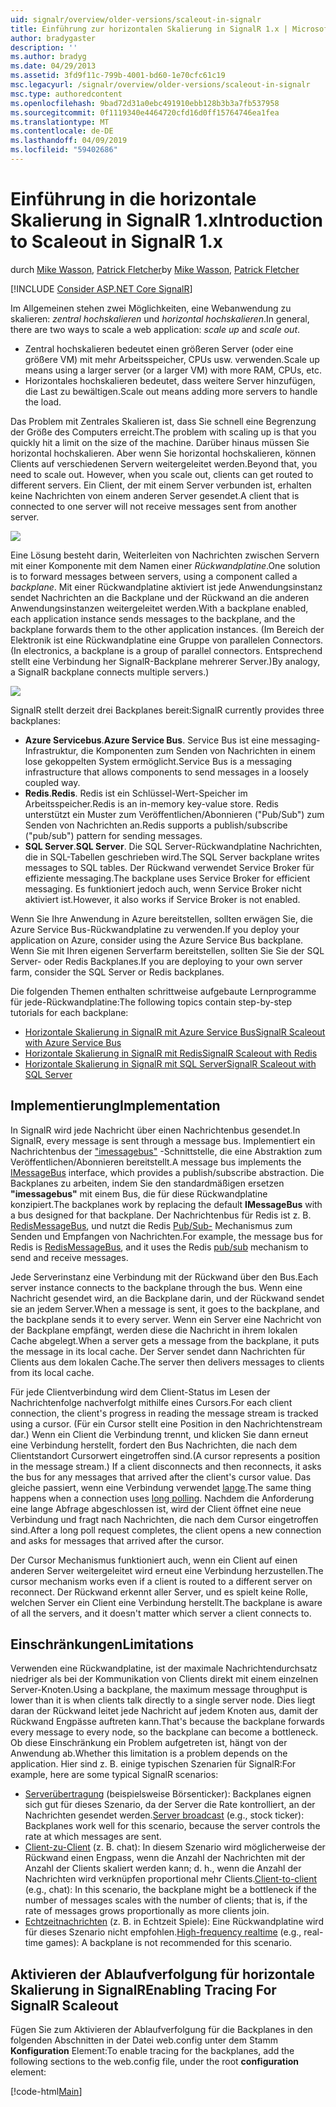 ```yaml
---
uid: signalr/overview/older-versions/scaleout-in-signalr
title: Einführung zur horizontalen Skalierung in SignalR 1.x | Microsoft-Dokumentation
author: bradygaster
description: ''
ms.author: bradyg
ms.date: 04/29/2013
ms.assetid: 3fd9f11c-799b-4001-bd60-1e70cfc61c19
msc.legacyurl: /signalr/overview/older-versions/scaleout-in-signalr
msc.type: authoredcontent
ms.openlocfilehash: 9bad72d31a0ebc491910ebb128b3b3a7fb537958
ms.sourcegitcommit: 0f1119340e4464720cfd16d0ff15764746ea1fea
ms.translationtype: MT
ms.contentlocale: de-DE
ms.lasthandoff: 04/09/2019
ms.locfileid: "59402686"
---
```

# <a name="introduction-to-scaleout-in-signalr-1x"></a><span data-ttu-id="46e05-102">Einführung in die horizontale Skalierung in SignalR 1.x</span><span class="sxs-lookup"><span data-stu-id="46e05-102">Introduction to Scaleout in SignalR 1.x</span></span>

<span data-ttu-id="46e05-103">durch [Mike Wasson](https://github.com/MikeWasson), [Patrick Fletcher](https://github.com/pfletcher)</span><span class="sxs-lookup"><span data-stu-id="46e05-103">by [Mike Wasson](https://github.com/MikeWasson), [Patrick Fletcher](https://github.com/pfletcher)</span></span>

[!INCLUDE [Consider ASP.NET Core SignalR](~/includes/signalr/signalr-version-disambiguation.md)]

<span data-ttu-id="46e05-104">Im Allgemeinen stehen zwei Möglichkeiten, eine Webanwendung zu skalieren: *zentral hochskalieren* und *horizontal hochskalieren*.</span><span class="sxs-lookup"><span data-stu-id="46e05-104">In general, there are two ways to scale a web application: *scale up* and *scale out*.</span></span>

- <span data-ttu-id="46e05-105">Zentral hochskalieren bedeutet einen größeren Server (oder eine größere VM) mit mehr Arbeitsspeicher, CPUs usw. verwenden.</span><span class="sxs-lookup"><span data-stu-id="46e05-105">Scale up means using a larger server (or a larger VM) with more RAM, CPUs, etc.</span></span>
- <span data-ttu-id="46e05-106">Horizontales hochskalieren bedeutet, dass weitere Server hinzufügen, die Last zu bewältigen.</span><span class="sxs-lookup"><span data-stu-id="46e05-106">Scale out means adding more servers to handle the load.</span></span>

<span data-ttu-id="46e05-107">Das Problem mit Zentrales Skalieren ist, dass Sie schnell eine Begrenzung der Größe des Computers erreicht.</span><span class="sxs-lookup"><span data-stu-id="46e05-107">The problem with scaling up is that you quickly hit a limit on the size of the machine.</span></span> <span data-ttu-id="46e05-108">Darüber hinaus müssen Sie horizontal hochskalieren. Aber wenn Sie horizontal hochskalieren, können Clients auf verschiedenen Servern weitergeleitet werden.</span><span class="sxs-lookup"><span data-stu-id="46e05-108">Beyond that, you need to scale out. However, when you scale out, clients can get routed to different servers.</span></span> <span data-ttu-id="46e05-109">Ein Client, der mit einem Server verbunden ist, erhalten keine Nachrichten von einem anderen Server gesendet.</span><span class="sxs-lookup"><span data-stu-id="46e05-109">A client that is connected to one server will not receive messages sent from another server.</span></span>

![](scaleout-in-signalr/_static/image1.png)

<span data-ttu-id="46e05-110">Eine Lösung besteht darin, Weiterleiten von Nachrichten zwischen Servern mit einer Komponente mit dem Namen einer *Rückwandplatine*.</span><span class="sxs-lookup"><span data-stu-id="46e05-110">One solution is to forward messages between servers, using a component called a *backplane*.</span></span> <span data-ttu-id="46e05-111">Mit einer Rückwandplatine aktiviert ist jede Anwendungsinstanz sendet Nachrichten an die Backplane und der Rückwand an die anderen Anwendungsinstanzen weitergeleitet werden.</span><span class="sxs-lookup"><span data-stu-id="46e05-111">With a backplane enabled, each application instance sends messages to the backplane, and the backplane forwards them to the other application instances.</span></span> <span data-ttu-id="46e05-112">(Im Bereich der Elektronik ist eine Rückwandplatine eine Gruppe von parallelen Connectors.</span><span class="sxs-lookup"><span data-stu-id="46e05-112">(In electronics, a backplane is a group of parallel connectors.</span></span> <span data-ttu-id="46e05-113">Entsprechend stellt eine Verbindung her SignalR-Backplane mehrerer Server.)</span><span class="sxs-lookup"><span data-stu-id="46e05-113">By analogy, a SignalR backplane connects multiple servers.)</span></span>

![](scaleout-in-signalr/_static/image2.png)

<span data-ttu-id="46e05-114">SignalR stellt derzeit drei Backplanes bereit:</span><span class="sxs-lookup"><span data-stu-id="46e05-114">SignalR currently provides three backplanes:</span></span>

- <span data-ttu-id="46e05-115">**Azure Servicebus**.</span><span class="sxs-lookup"><span data-stu-id="46e05-115">**Azure Service Bus**.</span></span> <span data-ttu-id="46e05-116">Service Bus ist eine messaging-Infrastruktur, die Komponenten zum Senden von Nachrichten in einem lose gekoppelten System ermöglicht.</span><span class="sxs-lookup"><span data-stu-id="46e05-116">Service Bus is a messaging infrastructure that allows components to send messages in a loosely coupled way.</span></span>
- <span data-ttu-id="46e05-117">**Redis**.</span><span class="sxs-lookup"><span data-stu-id="46e05-117">**Redis**.</span></span> <span data-ttu-id="46e05-118">Redis ist ein Schlüssel-Wert-Speicher im Arbeitsspeicher.</span><span class="sxs-lookup"><span data-stu-id="46e05-118">Redis is an in-memory key-value store.</span></span> <span data-ttu-id="46e05-119">Redis unterstützt ein Muster zum Veröffentlichen/Abonnieren ("Pub/Sub") zum Senden von Nachrichten an.</span><span class="sxs-lookup"><span data-stu-id="46e05-119">Redis supports a publish/subscribe ("pub/sub") pattern for sending messages.</span></span>
- <span data-ttu-id="46e05-120">**SQL Server**.</span><span class="sxs-lookup"><span data-stu-id="46e05-120">**SQL Server**.</span></span> <span data-ttu-id="46e05-121">Die SQL Server-Rückwandplatine Nachrichten, die in SQL-Tabellen geschrieben wird.</span><span class="sxs-lookup"><span data-stu-id="46e05-121">The SQL Server backplane writes messages to SQL tables.</span></span> <span data-ttu-id="46e05-122">Der Rückwand verwendet Service Broker für effiziente messaging.</span><span class="sxs-lookup"><span data-stu-id="46e05-122">The backplane uses Service Broker for efficient messaging.</span></span> <span data-ttu-id="46e05-123">Es funktioniert jedoch auch, wenn Service Broker nicht aktiviert ist.</span><span class="sxs-lookup"><span data-stu-id="46e05-123">However, it also works if Service Broker is not enabled.</span></span>

<span data-ttu-id="46e05-124">Wenn Sie Ihre Anwendung in Azure bereitstellen, sollten erwägen Sie, die Azure Service Bus-Rückwandplatine zu verwenden.</span><span class="sxs-lookup"><span data-stu-id="46e05-124">If you deploy your application on Azure, consider using the Azure Service Bus backplane.</span></span> <span data-ttu-id="46e05-125">Wenn Sie mit Ihren eigenen Serverfarm bereitstellen, sollten Sie Sie der SQL Server- oder Redis Backplanes.</span><span class="sxs-lookup"><span data-stu-id="46e05-125">If you are deploying to your own server farm, consider the SQL Server or Redis backplanes.</span></span>

<span data-ttu-id="46e05-126">Die folgenden Themen enthalten schrittweise aufgebaute Lernprogramme für jede-Rückwandplatine:</span><span class="sxs-lookup"><span data-stu-id="46e05-126">The following topics contain step-by-step tutorials for each backplane:</span></span>

- [<span data-ttu-id="46e05-127">Horizontale Skalierung in SignalR mit Azure Service Bus</span><span class="sxs-lookup"><span data-stu-id="46e05-127">SignalR Scaleout with Azure Service Bus</span></span>](scaleout-with-windows-azure-service-bus.md)
- [<span data-ttu-id="46e05-128">Horizontale Skalierung in SignalR mit Redis</span><span class="sxs-lookup"><span data-stu-id="46e05-128">SignalR Scaleout with Redis</span></span>](scaleout-with-redis.md)
- [<span data-ttu-id="46e05-129">Horizontale Skalierung in SignalR mit SQL Server</span><span class="sxs-lookup"><span data-stu-id="46e05-129">SignalR Scaleout with SQL Server</span></span>](scaleout-with-sql-server.md)

## <a name="implementation"></a><span data-ttu-id="46e05-130">Implementierung</span><span class="sxs-lookup"><span data-stu-id="46e05-130">Implementation</span></span>

<span data-ttu-id="46e05-131">In SignalR wird jede Nachricht über einen Nachrichtenbus gesendet.</span><span class="sxs-lookup"><span data-stu-id="46e05-131">In SignalR, every message is sent through a message bus.</span></span> <span data-ttu-id="46e05-132">Implementiert ein Nachrichtenbus der ["imessagebus"](https://msdn.microsoft.com/library/microsoft.aspnet.signalr.messaging.imessagebus(v=vs.100).aspx) -Schnittstelle, die eine Abstraktion zum Veröffentlichen/Abonnieren bereitstellt.</span><span class="sxs-lookup"><span data-stu-id="46e05-132">A message bus implements the [IMessageBus](https://msdn.microsoft.com/library/microsoft.aspnet.signalr.messaging.imessagebus(v=vs.100).aspx) interface, which provides a publish/subscribe abstraction.</span></span> <span data-ttu-id="46e05-133">Die Backplanes zu arbeiten, indem Sie den standardmäßigen ersetzen **"imessagebus"** mit einem Bus, die für diese Rückwandplatine konzipiert.</span><span class="sxs-lookup"><span data-stu-id="46e05-133">The backplanes work by replacing the default **IMessageBus** with a bus designed for that backplane.</span></span> <span data-ttu-id="46e05-134">Der Nachrichtenbus für Redis ist z. B. [RedisMessageBus](https://msdn.microsoft.com/library/microsoft.aspnet.signalr.redis.redismessagebus(v=vs.100).aspx), und nutzt die Redis [Pub/Sub-](http://redis.io/topics/pubsub) Mechanismus zum Senden und Empfangen von Nachrichten.</span><span class="sxs-lookup"><span data-stu-id="46e05-134">For example, the message bus for Redis is [RedisMessageBus](https://msdn.microsoft.com/library/microsoft.aspnet.signalr.redis.redismessagebus(v=vs.100).aspx), and it uses the Redis [pub/sub](http://redis.io/topics/pubsub) mechanism to send and receive messages.</span></span>

<span data-ttu-id="46e05-135">Jede Serverinstanz eine Verbindung mit der Rückwand über den Bus.</span><span class="sxs-lookup"><span data-stu-id="46e05-135">Each server instance connects to the backplane through the bus.</span></span> <span data-ttu-id="46e05-136">Wenn eine Nachricht gesendet wird, an die Backplane darin, und der Rückwand sendet sie an jedem Server.</span><span class="sxs-lookup"><span data-stu-id="46e05-136">When a message is sent, it goes to the backplane, and the backplane sends it to every server.</span></span> <span data-ttu-id="46e05-137">Wenn ein Server eine Nachricht von der Backplane empfängt, werden diese die Nachricht in ihrem lokalen Cache abgelegt.</span><span class="sxs-lookup"><span data-stu-id="46e05-137">When a server gets a message from the backplane, it puts the message in its local cache.</span></span> <span data-ttu-id="46e05-138">Der Server sendet dann Nachrichten für Clients aus dem lokalen Cache.</span><span class="sxs-lookup"><span data-stu-id="46e05-138">The server then delivers messages to clients from its local cache.</span></span>

<span data-ttu-id="46e05-139">Für jede Clientverbindung wird dem Client-Status im Lesen der Nachrichtenfolge nachverfolgt mithilfe eines Cursors.</span><span class="sxs-lookup"><span data-stu-id="46e05-139">For each client connection, the client's progress in reading the message stream is tracked using a cursor.</span></span> <span data-ttu-id="46e05-140">(Für ein Cursor stellt eine Position in den Nachrichtenstream dar.) Wenn ein Client die Verbindung trennt, und klicken Sie dann erneut eine Verbindung herstellt, fordert den Bus Nachrichten, die nach dem Clientstandort Cursorwert eingetroffen sind.</span><span class="sxs-lookup"><span data-stu-id="46e05-140">(A cursor represents a position in the message stream.) If a client disconnects and then reconnects, it asks the bus for any messages that arrived after the client's cursor value.</span></span> <span data-ttu-id="46e05-141">Das gleiche passiert, wenn eine Verbindung verwendet [lange](../getting-started/introduction-to-signalr.md#transports).</span><span class="sxs-lookup"><span data-stu-id="46e05-141">The same thing happens when a connection uses [long polling](../getting-started/introduction-to-signalr.md#transports).</span></span> <span data-ttu-id="46e05-142">Nachdem die Anforderung eine lange Abfrage abgeschlossen ist, wird der Client öffnet eine neue Verbindung und fragt nach Nachrichten, die nach dem Cursor eingetroffen sind.</span><span class="sxs-lookup"><span data-stu-id="46e05-142">After a long poll request completes, the client opens a new connection and asks for messages that arrived after the cursor.</span></span>

<span data-ttu-id="46e05-143">Der Cursor Mechanismus funktioniert auch, wenn ein Client auf einen anderen Server weitergeleitet wird erneut eine Verbindung herzustellen.</span><span class="sxs-lookup"><span data-stu-id="46e05-143">The cursor mechanism works even if a client is routed to a different server on reconnect.</span></span> <span data-ttu-id="46e05-144">Der Rückwand erkennt aller Server, und es spielt keine Rolle, welchen Server ein Client eine Verbindung herstellt.</span><span class="sxs-lookup"><span data-stu-id="46e05-144">The backplane is aware of all the servers, and it doesn't matter which server a client connects to.</span></span>

## <a name="limitations"></a><span data-ttu-id="46e05-145">Einschränkungen</span><span class="sxs-lookup"><span data-stu-id="46e05-145">Limitations</span></span>

<span data-ttu-id="46e05-146">Verwenden eine Rückwandplatine, ist der maximale Nachrichtendurchsatz niedriger als bei der Kommunikation von Clients direkt mit einem einzelnen Server-Knoten.</span><span class="sxs-lookup"><span data-stu-id="46e05-146">Using a backplane, the maximum message throughput is lower than it is when clients talk directly to a single server node.</span></span> <span data-ttu-id="46e05-147">Dies liegt daran der Rückwand leitet jede Nachricht auf jedem Knoten aus, damit der Rückwand Engpässe auftreten kann.</span><span class="sxs-lookup"><span data-stu-id="46e05-147">That's because the backplane forwards every message to every node, so the backplane can become a bottleneck.</span></span> <span data-ttu-id="46e05-148">Ob diese Einschränkung ein Problem aufgetreten ist, hängt von der Anwendung ab.</span><span class="sxs-lookup"><span data-stu-id="46e05-148">Whether this limitation is a problem depends on the application.</span></span> <span data-ttu-id="46e05-149">Hier sind z. B. einige typischen Szenarien für SignalR:</span><span class="sxs-lookup"><span data-stu-id="46e05-149">For example, here are some typical SignalR scenarios:</span></span>

- <span data-ttu-id="46e05-150">[Serverübertragung](tutorial-server-broadcast-with-aspnet-signalr.md) (beispielsweise Börsenticker): Backplanes eignen sich gut für dieses Szenario, da der Server die Rate kontrolliert, an der Nachrichten gesendet werden.</span><span class="sxs-lookup"><span data-stu-id="46e05-150">[Server broadcast](tutorial-server-broadcast-with-aspnet-signalr.md) (e.g., stock ticker): Backplanes work well for this scenario, because the server controls the rate at which messages are sent.</span></span>
- <span data-ttu-id="46e05-151">[Client-zu-Client](tutorial-getting-started-with-signalr.md) (z. B. chat): In diesem Szenario wird möglicherweise der Rückwand einen Engpass, wenn die Anzahl der Nachrichten mit der Anzahl der Clients skaliert werden kann; d. h., wenn die Anzahl der Nachrichten wird verknüpfen proportional mehr Clients.</span><span class="sxs-lookup"><span data-stu-id="46e05-151">[Client-to-client](tutorial-getting-started-with-signalr.md) (e.g., chat): In this scenario, the backplane might be a bottleneck if the number of messages scales with the number of clients; that is, if the rate of messages grows proportionally as more clients join.</span></span>
- <span data-ttu-id="46e05-152">[Echtzeitnachrichten](tutorial-high-frequency-realtime-with-signalr.md) (z. B. in Echtzeit Spiele): Eine Rückwandplatine wird für dieses Szenario nicht empfohlen.</span><span class="sxs-lookup"><span data-stu-id="46e05-152">[High-frequency realtime](tutorial-high-frequency-realtime-with-signalr.md) (e.g., real-time games): A backplane is not recommended for this scenario.</span></span>

## <a name="enabling-tracing-for-signalr-scaleout"></a><span data-ttu-id="46e05-153">Aktivieren der Ablaufverfolgung für horizontale Skalierung in SignalR</span><span class="sxs-lookup"><span data-stu-id="46e05-153">Enabling Tracing For SignalR Scaleout</span></span>

<span data-ttu-id="46e05-154">Fügen Sie zum Aktivieren der Ablaufverfolgung für die Backplanes in den folgenden Abschnitten in der Datei web.config unter dem Stamm **Konfiguration** Element:</span><span class="sxs-lookup"><span data-stu-id="46e05-154">To enable tracing for the backplanes, add the following sections to the web.config file, under the root **configuration** element:</span></span>

[!code-html[Main](scaleout-in-signalr/samples/sample1.html)]
